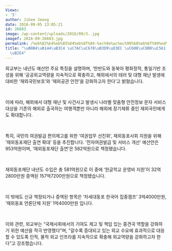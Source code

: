 ```yaml
---
Views:
- '5'
author: Jihee Jeong
date: 2016-09-05 13:05:21
id: 26603
image: /wp-content/uploads/2016/09/3..jpg
imagef: 2016-09-26603.jpg
permalink: /%eb%82%b4%eb%85%84%eb%8f%84-%ec%9e%ac%ec%99%b8%eb%8f%99%ed%8f%ac-%ec%98%88%ec%82%b0%ec%95%a1-%eb%8a%98%ec%97%88%eb%8b%a4/
title: "\uB0B4\uB144\uB3C4 \uC7AC\uC678\uB3D9\uD3EC \uC608\uC0B0\uC561 \uB298\uC5C8\
  \uB2E4"
---
```


외교부는 내년도 예산안 주요 특징을 설명하며, ‘한반도와 동북아 평화정착, 통일기반 조성을 위해 ‘공공외교역량을 지속적으로 확충하고, 해외에서의 테러 및 대형 재난 발생에 대비한 ‘재외국민보호’와 ‘재외공관 안전’을 강화하고자 한다’고 밝혔습니다.

&nbsp;

이에 따라, 해외에서 대형 재난 및 사건사고 발생시 나라별 맞춤형 안전정보 문자 서비스 대상을 기존의 해외로 출국하는 여행객뿐만 아니라 해외에 장기체류 중인 재외국민에게도 확대합니다.

&nbsp;

특히, 국민의 여권발급 편의제고를 위한 ‘여권업무 선진화’, 재외동포사회 지원을 위해 ‘재외동포재단 출연 확대’ 등을 추진합니다. ‘전자여권발급 및 서비스 개선’ 예산안은 953억원이며, ‘재외동포재단 출연’은 582억원으로 책정됐습니다.

&nbsp;

재외동포재단 내년도 수입은 총 581억원으로 이 중에 ‘한글학교 운영비 지원’이 32억2800만원 증액된 157억7200만원으로 책정됐습니다.

&nbsp;

이 밖에도 신규 책정되거나 증액된 항목은 ‘차세대동포 한국어 집중캠프’ 3억4000만원, ‘재외동포 언론단체 지원’ 1억4000만원 입니다.

&nbsp;

이와 관련, 외교부는 “국제사회에서의 기여도 제고 및 책임 있는 중견국 역할을 강화하기 위한 예산을 적극 반영했다”며, “갈수록 증대되고 있는 외교 수요에 효과적으로 대응할 수 있도록 인적, 물적 외교 인프라를 지속적으로 확충해 외교역량을 강화하고자 한다”고 강조했습니다.